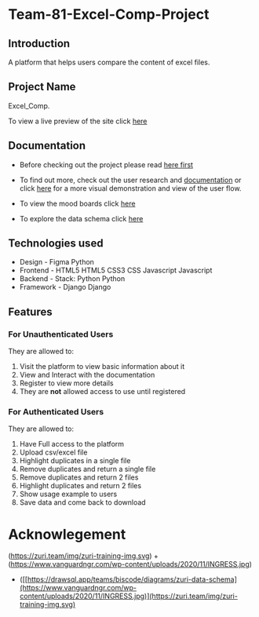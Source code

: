 # Team-81-Excel-Comp-Project

## Introduction

A platform that helps users compare the content of excel files.

## Project Name

Excel_Comp.

To view a live preview of the site click [here](http://teammandrillw2.pythonanywhere.com "Excel Comp")

## Documentation

- Before checking out the project please read [here first](/src/brief.html)

- To find out more, check out the user research and [documentation](https://docs.google.com/document/d/167L2Gr0WqPN1CxeItw4Dtt5RJrUHThQhzYnwR8fOZL4/edit?usp=sharing) or click [here](https://www.figma.com/file/Vvn2EkSB7muF7xIkZR8sco/Untitled?node-id=0%3A108&t=HyAF89q6UFqSeDv2-0) for a more visual demonstration and view of the user flow.
- To view the mood boards click [here](https://www.figma.com/file/98h7suM7wfURAnfceLHGhP/Moodboards?node-id=0%3A1&t=XU2oA9btKkVKzH67-1)
- To explore the data schema click [here](https://drawsql.app/teams/biscode/diagrams/zuri-data-schema)

## Technologies used

- Design - Figma Python
- Frontend - HTML5 HTML5 CSS3 CSS Javascript Javascript
- Backend - Stack: Python Python
- Framework - Django Django

## Features

### For **Unauthenticated** Users

They are allowed to:

1. Visit the platform to view basic information about it
2. View and Interact with the documentation
3. Register to view more details
4. They are **not** allowed access to use until registered

### For **Authenticated** Users

They are allowed to:

1. Have Full access to the platform
2. Upload csv/excel file
3. Highlight duplicates in a single file
4. Remove duplicates and return a single file
5. Remove duplicates and return 2 files
6. Highlight duplicates and return 2 files
7. Show usage example to users
8. Save data and come back to download


# Acknowlegement 
(https://zuri.team/img/zuri-training-img.svg) + (https://www.vanguardngr.com/wp-content/uploads/2020/11/INGRESS.jpg)
- ([[https://drawsql.app/teams/biscode/diagrams/zuri-data-schema](https://www.vanguardngr.com/wp-content/uploads/2020/11/INGRESS.jpg)](https://zuri.team/img/zuri-training-img.svg)
